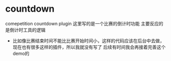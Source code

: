 # countdown
comepetition countdown plugin
这里写的是一个比赛的倒计时功能
主要反应的是倒计时工具的逻辑
*   比如像比赛结束时间不能比比赛开始时间小，这样的代码应该在后台中去做，现在也有很多这样的插件，所以我就没有写了
后续有时间我会再接着完善这个demo的
